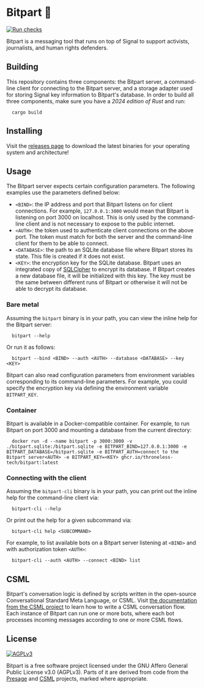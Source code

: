 # Bitpart 🤖
[![Run checks](https://github.com/throneless-tech/bitpart/actions/workflows/run_checks.yaml/badge.svg)](https://github.com/throneless-tech/bitpart/actions/workflows/run_checks.yaml) 

Bitpart is a messaging tool that runs on top of Signal to support activists, journalists, and human rights defenders.

## Building

This repository contains three components: the Bitpart server, a command-line client for connecting to the Bitpart server, and a storage adapter used for storing Signal key information to Bitpart's database. In order to build all three components, make sure you have a _2024 edition of Rust_ and run:

```
  cargo build
```

## Installing

Visit the [releases page](https://github.com/throneless-tech/bitpart/releases) to download the latest binaries for your operating system and architecture!

## Usage

The Bitpart server expects certain configuration parameters. The following examples use the parameters defined below:

- `<BIND>`: the IP address and port that Bitpart listens on for client connections. For example, `127.0.0.1:3000` would mean that Bitpart is listening on port 3000 on localhost. This is only used by the command-line client and is not necessary to expose to the public internet.
- `<AUTH>`: the token used to authenticate client connections on the above port. The token must match for both the server and the command-line client for them to be able to connect.
- `<DATABASE>`: the path to an SQLite database file where Bitpart stores its state. This file is created if it does not exist.
- `<KEY>`: the encryption key for the SQLite database. Bitpart uses an integrated copy of [SQLCipher](https://www.zetetic.net/sqlcipher/open-source/) to encrypt its database. If Bitpart creates a new database file, it will be initialized with this key. The key must be the same between different runs of Bitpart or otherwise it will not be able to decrypt its database.

### Bare metal

Assuming the `bitpart` binary is in your path, you can view the inline help for the Bitpart server:

```
  bitpart --help
```

Or run it as follows:

```
  bitpart --bind <BIND> --auth <AUTH> --database <DATABASE> --key <KEY>
```

Bitpart can also read configuration parameters from environment variables corresponding to its command-line parameters. For example, you could specify the encryption key via defining the environment variable `BITPART_KEY`.

### Container

Bitpart is available in a Docker-compatible container. For example, to run Bitpart on port 3000 and mounting a database from the current directory:

```
  docker run -d --name bitpart -p 3000:3000 -v ./bitpart.sqlite:/bitpart.sqlite -e BITPART_BIND=127.0.0.1:3000 -e BITPART_DATABASE=/bitpart.sqlite -e BITPART_AUTH=connect to the Bitpart server<AUTH> -e BITPART_KEY=<KEY> ghcr.io/throneless-tech/bitpart:latest
```

### Connecting with the client

Assuming the `bitpart-cli` binary is in your path, you can print out the inline help for the command-line client via:

```
  bitpart-cli --help
```

Or print out the help for a given subcommand via:

```
  bitpart-cli help <SUBCOMMAND>
```

For example, to list available bots on a Bitpart server listening at `<BIND>` and with authorization token `<AUTH>`:

```
  bitpart-cli --auth <AUTH> --connect <BIND> list
```

## CSML

Bitpart's conversation logic is defined by scripts written in the open-source Conversational Standard Meta Language, or CSML. Visit [the documentation from the CSML project](https://docs.csml.dev/) to learn how to write a CSML conversation flow. Each instance of Bitpart can run one or more bots, where each bot processes incoming messages according to one or more CSML flows.

## License

[<img src="https://www.gnu.org/graphics/agplv3-with-text-162x68.png" alt="AGPLv3" >](https://www.gnu.org/licenses/agpl-3.0.html)

Bitpart is a free software project licensed under the GNU Affero General Public License v3.0 (AGPLv3). Parts of it are derived from code from the [Presage](https://github.com/whisperfish/presage) and [CSML](https://csml.dev) projects, marked where appropriate.
